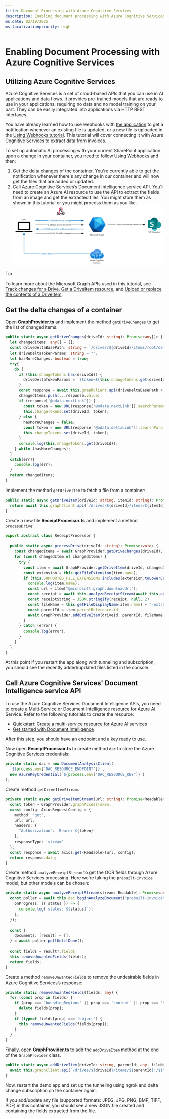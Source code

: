 ```yaml
---
title: Document Processing with Azure Cognitive Services
description: Enabling document processing with Azure Cognitive Services.
ms.date: 02/19/2025
ms.localizationpriority: high
---
```


# Enabling Document Processing with Azure Cognitive Services

## Utilizing Azure Cognitive Services

Azure Cognitive Services is a set of cloud-based APIs that you can use in AI applications and data flows. It provides pre-trained models that are ready to use in your applications, requiring no data and no model training on your part. They can be easily integrated into applications via HTTP REST interfaces.

You have already learned how to use webhooks with [the application](/training/modules/sharepoint-embedded-create-app/) to get a notification whenever an existing file is updated, or a new file is uploaded in the [Using Webhooks tutorial](./using-webhooks.md). This tutorial will cover connecting it with Azure Cognitive Services to extract data from invoices.

To set up automatic AI processing with your current SharePoint application upon a change in your container, you need to follow [Using Webhooks](./using-webhooks.md) and then:

1. Get the delta changes of the container. You're currently able to get the notification whenever there's any change in our container and will now get the files that are added or updated.
1. Call Azure Cognitive Services’s Document Intelligence service API. You'll need to create an Azure AI resource to use the API to extract the fields from an image and get the extracted files. You might store them as shown in this tutorial or you might process them as you like.
![document processing schema](../../images/Document-Processing.png)

> [!TIP]
> To learn more about the Microsoft Graph APIs used in this tutorial, see [Track changes for a Drive](/graph/api/driveitem-delta), [Get a DriveItem resource](/graph/api/driveitem-get), and [Upload or replace the contents of a DriveItem](/graph/api/driveitem-put-content).

## Get the delta changes of a container

Open **GraphProvider.ts** and implement the method `getDriveChanges` to get the list of changed items:

```typescript
public static async getDriveChanges(driveId: string): Promise<any[]> {
  let changedItems: any[] = [];
  const driveDeltaBasePath: string = `/drives/${driveId}/items/root/delta`;
  let driveDeltaTokenParams: string = "";
  let hasMoreChanges: boolean = true;
  try{
    do {
      if (this.changeTokens.has(driveId)) {
        driveDeltaTokenParams = `?token=${this.changeTokens.get(driveId)}`
      }
      const response = await this.graphClient.api(driveDeltaBasePath + driveDeltaTokenParams).get();
      changedItems.push(...response.value);
      if (response['@odata.nextLink']) {
        const token = new URL(response['@odata.nextLink']).searchParams.get('token');
        this.changeTokens.set(driveId, token);
      } else {
        hasMoreChanges = false;
        const token = new URL(response['@odata.deltaLink']).searchParams.get('token');
        this.changeTokens.set(driveId, token);
      }
      console.log(this.changeTokens.get(driveId));
    } while (hasMoreChanges);
  }
  catch(err){
    console.log(err);
  }
  return changedItems;
}
```

Implement the method `getDriveItem` to fetch a file from a container:

```typescript
public static async getDriveItem(driveId: string, itemId: string): Promise<any> {
  return await this.graphClient.api(`/drives/${driveId}/items/${itemId}`).get();
}
```

Create a new file **ReceiptProcessor.ts** and implement a method `processDrive`:

```typescript
export abstract class ReceiptProcessor {

  public static async processDrive(driveId: string): Promise<void> {
    const changedItems = await GraphProvider.getDriveChanges(driveId);
    for (const changedItem of changedItems) {
      try {
        const item = await GraphProvider.getDriveItem(driveId, changedItem.id);
        const extension = this.getFileExtension(item.name);
        if (this.SUPPORTED_FILE_EXTENSIONS.includes(extension.toLowerCase())) {
          console.log(item.name);
          const url = item["@microsoft.graph.downloadUrl"];
          const receipt = await this.analyzeReceiptStream(await this.getDriveItemStream(url));
          const receiptString = JSON.stringify(receipt, null, 2)
          const fileName = this.getFileDisplayName(item.name) + "-extracted-fields.json";
          const parentId = item.parentReference.id;
          await GraphProvider.addDriveItem(driveId, parentId, fileName, receiptString);
        }
      } catch (error) {
        console.log(error);
      }
    }
  }
}
```

At this point if you restart the app along with tunneling and subscription, you should see the recently added/updated files listed in the console.

## Call Azure Cognitive Services' Document Intelligence service API

To use the Azure Cognitive Services Document Intelligence APIs, you need to create a Multi-Service or Document Intelligence resource for Azure AI Service. Refer to the following tutorials to create the resource:

- [Quickstart: Create a multi-service resource for Azure AI services](/azure/ai-services/multi-service-resource?tabs=windows&pivots=azportal)
- [Get started with Document Intelligence](/azure/ai-services/document-intelligence/quickstarts/get-started-sdks-rest-api?view=doc-intel-3.1.0&viewFallbackFrom=form-recog-3.0.0&preserve-view=true&pivots=programming-language-javascript)

After this step, you should have an endpoint and a key ready to use.

Now open **ReceiptProcessor.ts** to create method `dac` to store the Azure Cognitive Services credentials:

```typescript
private static dac = new DocumentAnalysisClient(
  `${process.env["DAC_RESOURCE_ENDPOINT"]}`,
  new AzureKeyCredential(`${process.env["DAC_RESOURCE_KEY"]}`)
);
```

Create method `getDriveItemStream`.

```typescript
private static async getDriveItemStream(url: string): Promise<Readable> {
  const token = GraphProvider.graphAccessToken;
  const config: AxiosRequestConfig = {
    method: "get",
    url: url,
    headers: {
      "Authorization": `Bearer ${token}`
    },
    responseType: 'stream'
  };
  const response = await axios.get<Readable>(url, config);
  return response.data;
}
```

Create method `analyzeReceiptStream` to get the OCR fields through Azure Cognitive Services processing. Here we're taking the `prebuilt-invoice` model, but other models can be chosen:

```typescript
private static async analyzeReceiptStream(stream: Readable): Promise<any> {
  const poller = await this.dac.beginAnalyzeDocument("prebuilt-invoice", stream, {
    onProgress: ({ status }) => {
      console.log(`status: ${status}`);
    },
  });

  const {
    documents: [result] = [],
  } = await poller.pollUntilDone();

  const fields = result?.fields;
  this.removeUnwantedFields(fields);
  return fields;
}
```

Create a method `removeUnwantedFields` to remove the undesirable fields in Azure Cognitive Services’s response:

```typescript
private static removeUnwantedFields(fields: any) {
  for (const prop in fields) {
    if (prop === 'boundingRegions' || prop === 'content' || prop === 'spans') {
      delete fields[prop];
    }
    if (typeof fields[prop] === 'object') {
      this.removeUnwantedFields(fields[prop]);
    }
  }
}
```

Finally, open **GraphProvider.ts** to add the `addDriveItem` method at the end of the `GraphProvider` class.

```typescript
public static async addDriveItem(driveId: string, parentId: any, fileName: string, receiptString: string) {
  await this.graphClient.api(`/drives/${driveId}/items/${parentId}:/${fileName}:/content`).put(receiptString);
}
```

Now, restart the demo app and set up the tunneling using ngrok and delta change subscription on the container again.

If you add/update any file (supported formats: JPEG, JPG, PNG, BMP, TIFF, PDF) in this container, you should see a new JSON file created and containing the fields extracted from the file.

